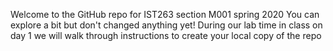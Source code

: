 Welcome to the GitHub repo for IST263 section M001 spring 2020
You can explore a bit but don't changed anything yet!
During our lab time in class on day 1 we will walk through instructions to create your local copy of the repo

